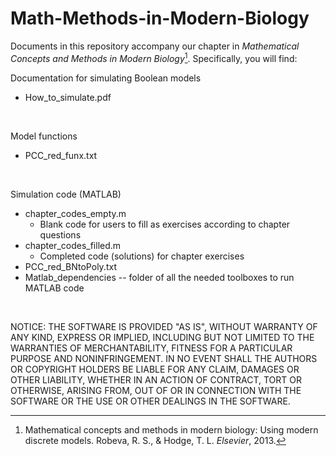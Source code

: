 # Math-Methods-in-Modern-Biology
Documents in this repository accompany our chapter in *Mathematical Concepts and Methods in Modern Biology*[^1]. Specifically, you will find:

Documentation for simulating Boolean models
- How_to_simulate.pdf

<br />

Model functions
- PCC_red_funx.txt

<br />

Simulation code (MATLAB)
- chapter_codes_empty.m
    - Blank code for users to fill as exercises according to chapter questions
- chapter_codes_filled.m
    - Completed code (solutions) for chapter exercises
- PCC_red_BNtoPoly.txt
- Matlab_dependencies -- folder of all the needed toolboxes to run MATLAB code


<br />

NOTICE: THE SOFTWARE IS PROVIDED "AS IS", WITHOUT WARRANTY OF ANY KIND, EXPRESS OR IMPLIED, INCLUDING BUT NOT LIMITED TO THE WARRANTIES OF MERCHANTABILITY, FITNESS FOR A PARTICULAR PURPOSE AND NONINFRINGEMENT. IN NO EVENT SHALL THE AUTHORS OR COPYRIGHT HOLDERS BE LIABLE FOR ANY CLAIM, DAMAGES OR OTHER LIABILITY, WHETHER IN AN ACTION OF CONTRACT, TORT OR OTHERWISE, ARISING FROM, OUT OF OR IN CONNECTION WITH THE SOFTWARE OR THE USE OR OTHER DEALINGS IN THE SOFTWARE.


[^1]: Mathematical concepts and methods in modern biology: Using modern discrete models. Robeva, R. S., & Hodge, T. L. *Elsevier*, 2013. 
[^2]: Modeling the Pancreatic Cancer Microenvironment in Search of Control Targets. Daniel Plaugher and David Murrugarra. *Bulletin of Mathematical Biology*, 83, (11):115, 2021.
